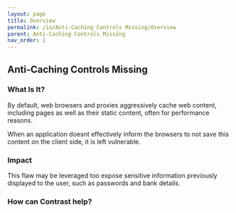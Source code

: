 ```yaml
---
layout: page
title: Overview
permalink: /io/Anti-Caching Controls Missing/Overview
parent: Anti-Caching Controls Missing
nav_order: 1
---
```


## Anti-Caching Controls Missing 

### What Is It?  


By default, web browsers and proxies aggressively cache web content, including pages as well as their static content, often for performance reasons.

When an application doesnt effectively inform the browsers to not save this content on the client side, it is left vulnerable.



### Impact 

This flaw may be leveraged too expose sensitive information previously displayed to the user, such as passwords and bank details.


### How can Contrast help?




